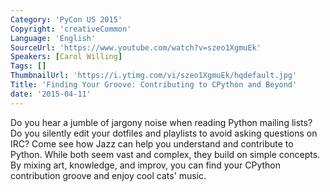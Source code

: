 ```yaml
---
Category: 'PyCon US 2015'
Copyright: 'creativeCommon'
Language: 'English'
SourceUrl: 'https://www.youtube.com/watch?v=szeo1XgmuEk'
Speakers: [Carol Willing]
Tags: []
ThumbnailUrl: 'https://i.ytimg.com/vi/szeo1XgmuEk/hqdefault.jpg'
Title: 'Finding Your Groove: Contributing to CPython and Beyond'
date: '2015-04-11'
---
```

Do you hear a jumble of jargony noise when reading Python mailing lists? Do you silently edit your dotfiles and playlists to avoid asking questions on IRC? Come see how Jazz can help you understand and contribute to Python. While both seem vast and complex, they build on simple concepts. By mixing art, knowledge, and improv, you can find your CPython contribution groove and enjoy cool cats' music.
